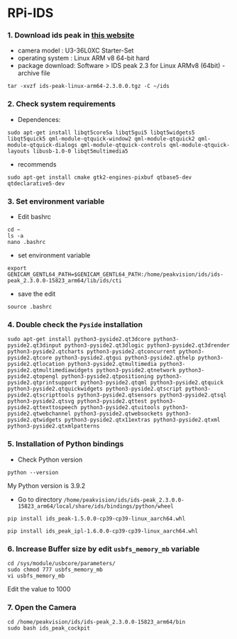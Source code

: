 # RPi-IDS
### 1. Download ids peak in [this website](https://en.ids-imaging.com/download-details/1008483.html?os=linux_arm&version=v8&bus=64&floatcalc=hard)
- camera model : U3-36L0XC Starter-Set
- operating system : Linux ARM v8 64-bit hard
- package download: Software > IDS peak 2.3 for Linux ARMv8 (64bit) - archive file
```
tar -xvzf ids-peak-linux-arm64-2.3.0.0.tgz -C ~/ids
```
### 2. Check system requirements
- Dependences:
```
sudo apt-get install libqt5core5a libqt5gui5 libqt5widgets5 libqt5quick5 qml-module-qtquick-window2 qml-module-qtquick2 qml-module-qtquick-dialogs qml-module-qtquick-controls qml-module-qtquick-layouts libusb-1.0-0 libqt5multimedia5
```
- recommends
```
sudo apt-get install cmake gtk2-engines-pixbuf qtbase5-dev qtdeclarative5-dev
```
### 3. Set environment variable
- Edit bashrc
```
cd ~
ls -a
nano .bashrc
```
- set environment variable
```
export GENICAM_GENTL64_PATH=$GENICAM_GENTL64_PATH:/home/peakvision/ids/ids-peak_2.3.0.0-15823_arm64/lib/ids/cti
```
- save the edit
```
source .bashrc
```
### 4. Double check the `Pyside` installation
```
sudo apt-get install python3-pyside2.qt3dcore python3-pyside2.qt3dinput python3-pyside2.qt3dlogic python3-pyside2.qt3drender python3-pyside2.qtcharts python3-pyside2.qtconcurrent python3-pyside2.qtcore python3-pyside2.qtgui python3-pyside2.qthelp python3-pyside2.qtlocation python3-pyside2.qtmultimedia python3-pyside2.qtmultimediawidgets python3-pyside2.qtnetwork python3-pyside2.qtopengl python3-pyside2.qtpositioning python3-pyside2.qtprintsupport python3-pyside2.qtqml python3-pyside2.qtquick python3-pyside2.qtquickwidgets python3-pyside2.qtscript python3-pyside2.qtscripttools python3-pyside2.qtsensors python3-pyside2.qtsql python3-pyside2.qtsvg python3-pyside2.qttest python3-pyside2.qttexttospeech python3-pyside2.qtuitools python3-pyside2.qtwebchannel python3-pyside2.qtwebsockets python3-pyside2.qtwidgets python3-pyside2.qtx11extras python3-pyside2.qtxml python3-pyside2.qtxmlpatterns
```
### 5. Installation of Python bindings
- Check Python version
```
python --version
```
My Python version is 3.9.2
- Go to directory `/home/peakvision/ids/ids-peak_2.3.0.0-15823_arm64/local/share/ids/bindings/python/wheel`
```
pip install ids_peak-1.5.0.0-cp39-cp39-linux_aarch64.whl
```
```
pip install ids_peak_ipl-1.6.0.0-cp39-cp39-linux_aarch64.whl
```
### 6. Increase Buffer size by edit `usbfs_memory_mb` variable
```
cd /sys/module/usbcore/parameters/
sudo chmod 777 usbfs_memory_mb
vi usbfs_memory_mb
```
Edit the value to 1000
### 7. Open the Camera
```
cd /home/peakvision/ids/ids-peak_2.3.0.0-15823_arm64/bin
sudo bash ids_peak_cockpit
```


